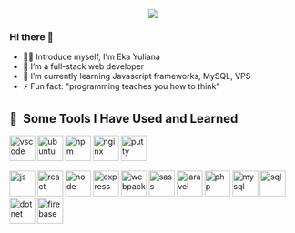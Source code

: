<p align="center">
  <img src="https://capsule-render.vercel.app/api?type=waving&color=gradient&height=135&section=header&text=@wynekayuliana&animation=fadeIn" />
</p>

### Hi there 👋
* 🙋‍♂️ Introduce myself, I'm Eka Yuliana
* 👀 I’m a full-stack web developer
* 🌱 I’m currently learning Javascript frameworks, MySQL, VPS
* ⚡ Fun fact: "programming teaches you how to think"

<h2> 🚀 &nbsp;Some Tools I Have Used and Learned</h2>
<p align="left">
  <img src="https://cdn.jsdelivr.net/gh/devicons/devicon/icons/vscode/vscode-original.svg" alt="vscode" width="45" height="45"/>
  <img src="https://cdn.jsdelivr.net/gh/devicons/devicon/icons/ubuntu/ubuntu-plain-wordmark.svg" alt="ubuntu" width="45" height="45" />
  <img src="https://cdn.jsdelivr.net/gh/devicons/devicon/icons/npm/npm-original-wordmark.svg" alt="npm" width="45" height="45" /> 
  <img src="https://cdn.jsdelivr.net/gh/devicons/devicon/icons/nginx/nginx-original.svg" alt="nginx" width="45" height="45" />
  <img src="https://cdn.jsdelivr.net/gh/devicons/devicon/icons/putty/putty-original.svg" alt="putty" width="45" height="45" />  
</p>
<p align="left">
  <img src="https://cdn.jsdelivr.net/gh/devicons/devicon/icons/javascript/javascript-original.svg" alt="js" width="45" height="45" />
  <img src="https://cdn.jsdelivr.net/gh/devicons/devicon/icons/react/react-original-wordmark.svg" alt="react" width="45" height="45" />
  <img src="https://cdn.jsdelivr.net/gh/devicons/devicon/icons/nodejs/nodejs-original-wordmark.svg" alt="node" width="45" height="45" />   
  <img src="https://cdn.jsdelivr.net/gh/devicons/devicon/icons/express/express-original-wordmark.svg" alt="express" width="45" height="45" />     
  <img src="https://cdn.jsdelivr.net/gh/devicons/devicon/icons/webpack/webpack-original-wordmark.svg" alt="webpack" width="45" height="45" />
  <img src="https://cdn.jsdelivr.net/gh/devicons/devicon/icons/sass/sass-original.svg" alt="sass" width="45" height="45" />
  <img src="https://cdn.jsdelivr.net/gh/devicons/devicon/icons/laravel/laravel-plain-wordmark.svg" alt="laravel" width="45" height="45" />        
  <img src="https://cdn.jsdelivr.net/gh/devicons/devicon/icons/php/php-original.svg" alt="php" width="45" height="45" />
  <img src="https://cdn.jsdelivr.net/gh/devicons/devicon/icons/mysql/mysql-original-wordmark.svg" alt="mysql" width="45" height="45" />     
  <img src="https://cdn.jsdelivr.net/gh/devicons/devicon/icons/microsoftsqlserver/microsoftsqlserver-plain-wordmark.svg" alt="sql" width="45" height="45" />   
  <img src="https://cdn.jsdelivr.net/gh/devicons/devicon/icons/dot-net/dot-net-original-wordmark.svg" alt="dotnet" width="45" height="45" />
  <img src="https://cdn.jsdelivr.net/gh/devicons/devicon/icons/firebase/firebase-plain-wordmark.svg" alt="firebase" width="45" height="45" />    
</p>

<!--
Note:
  https://github.com/kyechan99/capsule-render

  https://devicon.dev/

  https://rahuldkjain.github.io/gh-profile-readme-generator/
--->

<!---
wynekayuliana/wynekayuliana is a ✨ special ✨ repository because its `README.md` (this file) appears on your GitHub profile.
You can click the Preview link to take a look at your changes.
--->
